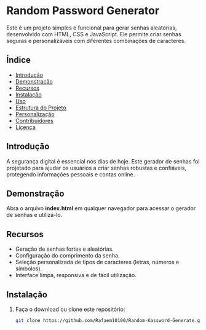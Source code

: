 # Random Password Generator

Este é um projeto simples e funcional para gerar senhas aleatórias, desenvolvido com HTML, CSS e JavaScript. Ele permite criar senhas seguras e personalizáveis com diferentes combinações de caracteres.

## Índice

- [Introdução](#introdução)
- [Demonstração](#demonstração)
- [Recursos](#recursos)
- [Instalação](#instalação)
- [Uso](#uso)
- [Estrutura do Projeto](#estrutura-do-projeto)
- [Personalização](#personalização)
- [Contribuidores](#contribuidores)
- [Licença](#licença)

## Introdução

A segurança digital é essencial nos dias de hoje. Este gerador de senhas foi projetado para ajudar os usuários a criar senhas robustas e confiáveis, protegendo informações pessoais e contas online.

## Demonstração

Abra o arquivo **index.html** em qualquer navegador para acessar o gerador de senhas e utilizá-lo.

## Recursos

- Geração de senhas fortes e aleatórias.
- Configuração do comprimento da senha.
- Seleção personalizada de tipos de caracteres (letras, números e símbolos).
- Interface limpa, responsiva e de fácil utilização.

## Instalação

1. Faça o download ou clone este repositório:
   ```bash
   git clone https://github.com/Rafaem10100/Random-Kassword-Generate.git
